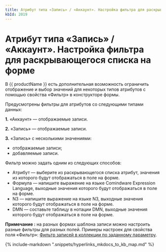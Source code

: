 ```yaml
---
title: Атрибут типа «Запись» / «Аккаунт». Настройка фильтра для раскрывающегося списка на форме
kbId: 2019
---
```


# Атрибут типа «Запись» / «Аккаунт». Настройка фильтра для раскрывающегося списка на форме

В {{ productName }} есть дополнительная возможность ограничить отображение и выбор значений для некоторых типов атрибутов с помощью свойства «Фильтр» в конструкторе формы.

Предусмотрены фильтры для атрибутов со следующими типами данных:

**1.** «Аккаунт» — отображаемые записи.

**2.** «Запись» — отображаемые записи.

**3.** «Запись» с несколькими значениями:

- отображаемые записи;
- добавляемые записи.

Фильтр можно задать одним из следующих способов:

- Атрибут — выберите из раскрывающегося списка атрибут, значения из которого будут отображаться в поле на форме.
- Формула — напишите выражение на языке Comindware Expression Language, выходные значения которого будут отображаться в поле на форме.
- N3 — напишите выражение на языке N3, выходные значения которого будут отображаться в поле на форме.
- DMN — составьте таблицу в нотации DMN, выходные значения которого будут отображаться в поле на форме.

**Примечание :** на разных формах шаблона записи можно настроить разные фильтры для разных полей.
Примеры настроек для свойства поля «Фильтр»: [Фильтр записей в коллекции по заданному параметру](https://kb.comindware.ru/article.php?id=1907).

{% include-markdown ".snippets/hyperlinks_mkdocs_to_kb_map.md" %}
